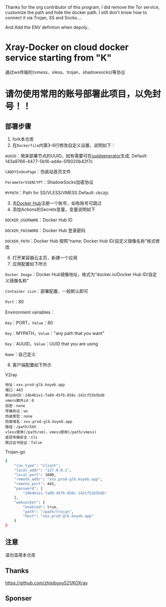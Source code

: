 Thanks for the org contributor of this program, I did remove the Tor service, customize the path and hide the docker path. I still don't know how to connect it via Trojan, SS and Socks....   

And Add the ENV defintion when depoly..

# Xray-Docker on cloud docker service starting from "K"

通过ws传输的(vmess、vless、trojan、shadowsocks)等协议

# 请勿使用常用的账号部署此项目，以免封号！！

## 部署步骤

1. fork本仓库
2. 在`Dockerfile`内第3-6行修改自定义设置，说明如下：

`AUUID`：用来部署节点的UUID，如有需要可在[uuidgenerator](https://www.uuidgenerator.net/)生成, Default: 143a9766-4477-5b16-ad4e-5f8020b42f7c

`CADDYIndexPage`：伪装站首页文件

`ParameterSSENCYPT`：ShadowSocks加密协议

`MYPATH`：Path for SS/VLESS/VMESS Default: ckczjc

3. 去[Docker Hub](https://hub.docker.com/)注册一个账号，如有账号可跳过
4. 添加Actions的Secrets变量，变量说明如下

`DOCKER_USERNAME`：Docker Hub ID

`DOCKER_PASSWORD`：Docker Hub 登录密码

`DOCKER_PATH`：Docker Hub 按照“name: Docker Hub ID/自定义镜像名称”格式修改


6. 打开某容器云主页，新建一个应用
7. 应用配置如下所示

`Docker Image`：Docker Hub镜像地址，格式为“docker.io/Docker Hub ID/自定义镜像名称”

`Container size`：部署配置，一般默认即可

`Port`：80

Environment variables：

`Key`：PORT，`Value`：80

`Key`：MYPATH，`Value`："any path that you want"

`Key`：AUUID，`Value`：UUID that you are using

`Name`：自己定义

8. 客户端配置如下所示

V2ray

```
地址：xxx.prod-glb.koyeb.app
端口：443
默认UUID：24b4b1e1-7a89-45f6-858c-242cf53b5bdb
vmess额外id：0
加密：none
传输协议：ws
伪装类型：none
伪装域名：xxx.prod-glb.koyeb.app
路径：/path/XXX
vless使用(/path/vm)，vmess使用(/path/vmess)
底层传输安全：tls
跳过证书验证：false
```

Trojan-go

```bash
{
    "run_type": "client",
    "local_addr": "127.0.0.1",
    "local_port": 1080,
    "remote_addr": "xxx.prod-glb.koyeb.app",
    "remote_port": 443,
    "password": [
        "24b4b1e1-7a89-45f6-858c-242cf53b5bdb"
    ],
    "websocket": {
        "enabled": true,
        "path": "/path/trojan",
        "host": "xxx.prod-glb.koyeb.app"
    }
}
```

## 注意

请勿滥用本仓库

## Thanks

https://github.com/zhisibuyu521/KOXray

## Sponser


